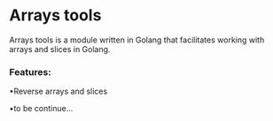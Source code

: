 # Arrays tools 

Arrays tools is a module written in Golang that facilitates working with arrays and slices in Golang.

### Features:
•Reverse arrays and slices

•to be continue...
